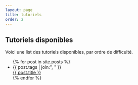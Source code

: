 ```yaml
---
layout: page
title: tutoriels
order: 2
---
```



## Tutoriels disponibles

Voici une list des tutoriels disponibles, par ordre de difficulté.

<ul class="post-list">
    {% for post in site.posts %}
      <li>
        <!--span class="post-meta">{{ post.date | date: "%b %-d, %Y" }}</span-->
        <div class="post-meta">{{ post.tags | join:", " }}</div>
        <div class="post-title">
          <a class="post-link" href="{{ post.url | prepend: site.baseurl }}">{{ post.title }}</a>
        </div>
      </li>
    {% endfor %}
  </ul>
